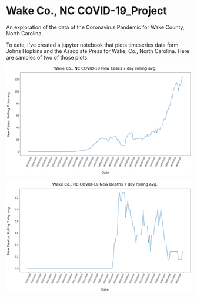 # Wake Co., NC COVID-19_Project
An exploration of the data of the Coronavirus Pandemic for Wake County, North Carolina.
</br>

To date, I've created a jupyter notebook that plots timeseries data form Johns Hopkins and the Associate Press for Wake, Co., North Carolina. Here are samples of two of those plots.


![New Cases, Wake Co., 6/22/20](/images/new_cases_rolling_7_day_avg_6.22.png)
</br>

![New Deaths, Wake Co., 6/22/20](/images/new_deaths_rolling_7_day_avg_6.22.png)
